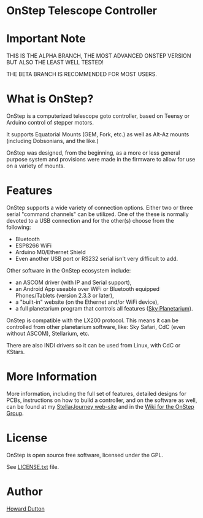 OnStep Telescope Controller
===========================
# Important Note
THIS IS THE ALPHA BRANCH, THE MOST ADVANCED ONSTEP VERSION BUT ALSO THE LEAST WELL TESTED!

THE BETA BRANCH IS RECOMMENDED FOR MOST USERS.

# What is OnStep?
OnStep is a computerized telescope goto controller, based on Teensy or
Arduino control of stepper motors.

It supports Equatorial Mounts (GEM, Fork, etc.) as well as Alt-Az mounts
(including Dobsonians, and the like.)

OnStep was designed, from the beginning, as a more or less general purpose
system and provisions were made in the firmware to allow for use on a variety
of mounts.

# Features
OnStep supports a wide variety of connection options.  Either two or three serial
"command channels" can be utilized. One of the these is normally devoted to a USB
connection and for the other(s) choose from the following:

* Bluetooth
* ESP8266 WiFi
* Arduino M0/Ethernet Shield
* Even another USB port or RS232 serial isn't very difficult to add.

Other software in the OnStep ecosystem include:

* an ASCOM driver (with IP and Serial support),
* an Android App useable over WiFi or Bluetooth equipped Phones/Tablets
  (version 2.3.3 or later),
* a "built-in" website (on the Ethernet and/or WiFi device),
* a full planetarium program that controls all features ([Sky Planetarium](http://stellarjourney.com/index.php?r=site/software_sky)).

OnStep is compatible with the LX200 protocol. This means it can be controlled
from other planetarium software, like: Sky Safari, CdC (even without ASCOM),
Stellarium, etc.

There are also INDI drivers so it can be used from Linux, with CdC or KStars.

# More Information
More information, including the full set of features, detailed designs for
PCBs, instructions on how to build a controller, and on the software as well,
can be found at my [StellarJourney web-site](http://www.stellarjourney.com/index.php?r=site/equipment_onstep) and in the [Wiki for the OnStep Group](https://groups.io/g/onstep/wiki/home).

# License
OnStep is open source free software, licensed under the GPL.

See [LICENSE.txt](./LICENSE.txt) file.

# Author
[Howard Dutton](http://www.stellarjourney.com)
